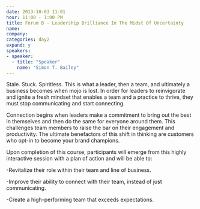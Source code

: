 ```yaml
---
date: 2013-10-03 11:01
hour: 11:00 - 1:00 PM
title: Forum B - Leadership Brilliance In The Midst Of Uncertainty
name: 
company:
categories: day2
expand: y
speakers:
- speaker:  
  - title: "Speaker"
    name: "Simon T. Bailey"
---
```

Stale. Stuck. Spiritless. This is what a leader, then a team, and ultimately a business
becomes when mojo is lost. In order for leaders to reinvigorate and ignite a fresh
mindset that enables a team and a practice to thrive, they must stop communicating
and start connecting.

Connection begins when leaders make a commitment to bring out the best in
themselves and then do the same for everyone around them. This challenges team
members to raise the bar on their engagement and productivity. The ultimate
benefactors of this shift in thinking are customers who opt-in to become your brand
champions.

Upon completion of this course, participants will emerge from this highly interactive
session with a plan of action and will be able to:

-Revitalize their role within their team and line of business.

-Improve their ability to connect with their team, instead of just communicating.

-Create a high-performing team that exceeds expectations.